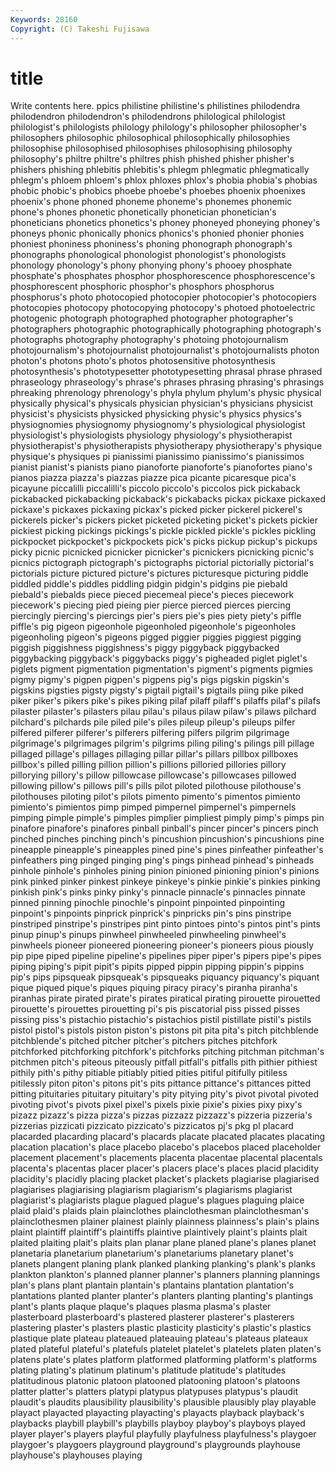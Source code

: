 ```yaml
---
Keywords: 28160 
Copyright: (C) Takeshi Fujisawa
---
```


# title

Write contents here.
ppics philistine philistine's philistines
philodendra philodendron philodendron's philodendrons philological philologist philologist's philologists philology philology's
philosopher philosopher's philosophers philosophic philosophical philosophically philosophies philosophise philosophised philosophises
philosophising philosophy philosophy's philtre philtre's philtres phish phished phisher phisher's
phishers phishing phlebitis phlebitis's phlegm phlegmatic phlegmatically phlegm's phloem phloem's
phlox phloxes phlox's phobia phobia's phobias phobic phobic's phobics phoebe
phoebe's phoebes phoenix phoenixes phoenix's phone phoned phoneme phoneme's phonemes
phonemic phone's phones phonetic phonetically phonetician phonetician's phoneticians phonetics phonetics's
phoney phoneyed phoneying phoney's phoneys phonic phonically phonics phonics's phonied
phonier phonies phoniest phoniness phoniness's phoning phonograph phonograph's phonographs phonological
phonologist phonologist's phonologists phonology phonology's phony phonying phony's phooey phosphate
phosphate's phosphates phosphor phosphorescence phosphorescence's phosphorescent phosphoric phosphor's phosphors phosphorus
phosphorus's photo photocopied photocopier photocopier's photocopiers photocopies photocopy photocopying photocopy's
photoed photoelectric photogenic photograph photographed photographer photographer's photographers photographic photographically
photographing photograph's photographs photography photography's photoing photojournalism photojournalism's photojournalist photojournalist's
photojournalists photon photon's photons photo's photos photosensitive photosynthesis photosynthesis's phototypesetter
phototypesetting phrasal phrase phrased phraseology phraseology's phrase's phrases phrasing phrasing's
phrasings phreaking phrenology phrenology's phyla phylum phylum's physic physical physically
physical's physicals physician physician's physicians physicist physicist's physicists physicked physicking
physic's physics physics's physiognomies physiognomy physiognomy's physiological physiologist physiologist's physiologists
physiology physiology's physiotherapist physiotherapist's physiotherapists physiotherapy physiotherapy's physique physique's physiques
pi pianissimi pianissimo pianissimo's pianissimos pianist pianist's pianists piano pianoforte
pianoforte's pianofortes piano's pianos piazza piazza's piazzas piazze pica picante
picaresque pica's picayune piccalilli piccalilli's piccolo piccolo's piccolos pick pickaback
pickabacked pickabacking pickaback's pickabacks pickax pickaxe pickaxed pickaxe's pickaxes pickaxing
pickax's picked picker pickerel pickerel's pickerels picker's pickers picket picketed
picketing picket's pickets pickier pickiest picking pickings pickings's pickle pickled
pickle's pickles pickling pickpocket pickpocket's pickpockets pick's picks pickup pickup's
pickups picky picnic picnicked picnicker picnicker's picnickers picnicking picnic's picnics
pictograph pictograph's pictographs pictorial pictorially pictorial's pictorials picture pictured picture's
pictures picturesque picturing piddle piddled piddle's piddles piddling pidgin pidgin's
pidgins pie piebald piebald's piebalds piece pieced piecemeal piece's pieces
piecework piecework's piecing pied pieing pier pierce pierced pierces piercing
piercingly piercing's piercings pier's piers pie's pies piety piety's piffle
piffle's pig pigeon pigeonhole pigeonholed pigeonhole's pigeonholes pigeonholing pigeon's pigeons
pigged piggier piggies piggiest pigging piggish piggishness piggishness's piggy piggyback
piggybacked piggybacking piggyback's piggybacks piggy's pigheaded piglet piglet's piglets pigment
pigmentation pigmentation's pigment's pigments pigmies pigmy pigmy's pigpen pigpen's pigpens
pig's pigs pigskin pigskin's pigskins pigsties pigsty pigsty's pigtail pigtail's
pigtails piing pike piked piker piker's pikers pike's pikes piking
pilaf pilaff pilaff's pilaffs pilaf's pilafs pilaster pilaster's pilasters pilau
pilau's pilaus pilaw pilaw's pilaws pilchard pilchard's pilchards pile piled
pile's piles pileup pileup's pileups pilfer pilfered pilferer pilferer's pilferers
pilfering pilfers pilgrim pilgrimage pilgrimage's pilgrimages pilgrim's pilgrims piling piling's
pilings pill pillage pillaged pillage's pillages pillaging pillar pillar's pillars
pillbox pillboxes pillbox's pilled pilling pillion pillion's pillions pilloried pillories
pillory pillorying pillory's pillow pillowcase pillowcase's pillowcases pillowed pillowing pillow's
pillows pill's pills pilot piloted pilothouse pilothouse's pilothouses piloting pilot's
pilots pimento pimento's pimentos pimiento pimiento's pimientos pimp pimped pimpernel
pimpernel's pimpernels pimping pimple pimple's pimples pimplier pimpliest pimply pimp's
pimps pin pinafore pinafore's pinafores pinball pinball's pincer pincer's pincers
pinch pinched pinches pinching pinch's pincushion pincushion's pincushions pine pineapple
pineapple's pineapples pined pine's pines pinfeather pinfeather's pinfeathers ping pinged
pinging ping's pings pinhead pinhead's pinheads pinhole pinhole's pinholes pining
pinion pinioned pinioning pinion's pinions pink pinked pinker pinkest pinkeye
pinkeye's pinkie pinkie's pinkies pinking pinkish pink's pinks pinky pinky's
pinnacle pinnacle's pinnacles pinnate pinned pinning pinochle pinochle's pinpoint pinpointed
pinpointing pinpoint's pinpoints pinprick pinprick's pinpricks pin's pins pinstripe pinstriped
pinstripe's pinstripes pint pinto pintoes pinto's pintos pint's pints pinup
pinup's pinups pinwheel pinwheeled pinwheeling pinwheel's pinwheels pioneer pioneered pioneering
pioneer's pioneers pious piously pip pipe piped pipeline pipeline's pipelines
piper piper's pipers pipe's pipes piping piping's pipit pipit's pipits
pipped pippin pipping pippin's pippins pip's pips pipsqueak pipsqueak's pipsqueaks
piquancy piquancy's piquant pique piqued pique's piques piquing piracy piracy's
piranha piranha's piranhas pirate pirated pirate's pirates piratical pirating pirouette
pirouetted pirouette's pirouettes pirouetting pi's pis piscatorial piss pissed pisses
pissing piss's pistachio pistachio's pistachios pistil pistillate pistil's pistils pistol
pistol's pistols piston piston's pistons pit pita pita's pitch pitchblende
pitchblende's pitched pitcher pitcher's pitchers pitches pitchfork pitchforked pitchforking pitchfork's
pitchforks pitching pitchman pitchman's pitchmen pitch's piteous piteously pitfall pitfall's
pitfalls pith pithier pithiest pithily pith's pithy pitiable pitiably pitied
pities pitiful pitifully pitiless pitilessly piton piton's pitons pit's pits
pittance pittance's pittances pitted pitting pituitaries pituitary pituitary's pity pitying
pity's pivot pivotal pivoted pivoting pivot's pivots pixel pixel's pixels
pixie pixie's pixies pixy pixy's pizazz pizazz's pizza pizza's pizzas
pizzazz pizzazz's pizzeria pizzeria's pizzerias pizzicati pizzicato pizzicato's pizzicatos pj's
pkg pl placard placarded placarding placard's placards placate placated placates
placating placation placation's place placebo placebo's placebos placed placeholder placement
placement's placements placenta placentae placental placentals placenta's placentas placer placer's
placers place's places placid placidity placidity's placidly placing placket placket's
plackets plagiarise plagiarised plagiarises plagiarising plagiarism plagiarism's plagiarisms plagiarist plagiarist's
plagiarists plague plagued plague's plagues plaguing plaice plaid plaid's plaids
plain plainclothes plainclothesman plainclothesman's plainclothesmen plainer plainest plainly plainness plainness's
plain's plains plaint plaintiff plaintiff's plaintiffs plaintive plaintively plaint's plaints
plait plaited plaiting plait's plaits plan planar plane planed plane's
planes planet planetaria planetarium planetarium's planetariums planetary planet's planets plangent
planing plank planked planking planking's plank's planks plankton plankton's planned
planner planner's planners planning plannings plan's plans plant plantain plantain's
plantains plantation plantation's plantations planted planter planter's planters planting planting's
plantings plant's plants plaque plaque's plaques plasma plasma's plaster plasterboard
plasterboard's plastered plasterer plasterer's plasterers plastering plaster's plasters plastic plasticity
plasticity's plastic's plastics plastique plate plateau plateaued plateauing plateau's plateaus
plateaux plated plateful plateful's platefuls platelet platelet's platelets platen platen's
platens plate's plates platform platformed platforming platform's platforms plating plating's
platinum platinum's platitude platitude's platitudes platitudinous platonic platoon platooned platooning
platoon's platoons platter platter's platters platypi platypus platypuses platypus's plaudit
plaudit's plaudits plausibility plausibility's plausible plausibly play playable playact playacted
playacting playacting's playacts playback playback's playbacks playbill playbill's playbills playboy
playboy's playboys played player player's players playful playfully playfulness playfulness's
playgoer playgoer's playgoers playground playground's playgrounds playhouse playhouse's playhouses playing

